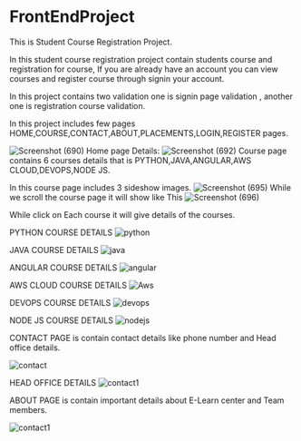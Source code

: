 # FrontEndProject
This is Student Course Registration Project.

In this student course registration project contain students course and registration for course, If you are already have an account you can view courses and register course through signin your account.

In this project contains two validation one is signin page validation , another one is registration course validation.

In this project includes few pages HOME,COURSE,CONTACT,ABOUT,PLACEMENTS,LOGIN,REGISTER pages.

![Screenshot (690)](https://user-images.githubusercontent.com/88303327/128147263-038edd9a-6538-44c0-b3d5-4b346d78c318.png)
Home page Details:
![Screenshot (692)](https://user-images.githubusercontent.com/88303327/128148229-be89a4eb-e56d-4ebe-9bea-06e98069a725.png)
Course page contains 6 courses details that is PYTHON,JAVA,ANGULAR,AWS CLOUD,DEVOPS,NODE JS.

In this course page includes 3 sideshow images.
![Screenshot (695)](https://user-images.githubusercontent.com/88303327/128149231-6c02f116-b544-49bd-99b4-4880cbc32b80.png)
While we scroll the course page it will show like This
![Screenshot (696)](https://user-images.githubusercontent.com/88303327/128149905-77361f0d-565d-4239-a6f1-0afc28e61e99.png)


While click on Each course it will give details of the courses.

PYTHON COURSE DETAILS
![python](https://user-images.githubusercontent.com/88303327/128150936-997d144b-ca14-4ec6-ad90-771eddddcfe6.png)

JAVA COURSE DETAILS
![java](https://user-images.githubusercontent.com/88303327/128151228-8ec07e8e-234f-4f4c-a8e0-f50379d2748f.png)

ANGULAR COURSE DETAILS
![angular](https://user-images.githubusercontent.com/88303327/128151600-4c29ab50-5d10-44c0-aa43-8024e92fb04f.png)

AWS CLOUD COURSE DETAILS
![Aws](https://user-images.githubusercontent.com/88303327/128151916-dde24fde-70bc-48c1-8529-bd3370f2bf69.png)

DEVOPS COURSE DETAILS
![devops](https://user-images.githubusercontent.com/88303327/128152238-1af15783-2b00-42c1-ba06-d0eb47622c6c.png)

NODE JS COURSE DETAILS
![nodejs](https://user-images.githubusercontent.com/88303327/128152641-13e47b48-e9b3-4349-8318-317a689fd194.png)

CONTACT PAGE is contain contact details like phone number and Head office details.

![contact](https://user-images.githubusercontent.com/88303327/128153327-224a12f3-26bc-419f-bd47-e7a8ed0a7107.png)

HEAD OFFICE DETAILS
![contact1](https://user-images.githubusercontent.com/88303327/128153664-af6d7808-fec7-4e91-96fd-8b350c4d4ed0.png)

ABOUT PAGE is contain important details about E-Learn center and Team members.

![contact1](https://user-images.githubusercontent.com/88303327/128153664-af6d7808-fec7-4e91-96fd-8b350c4d4ed0.png)



